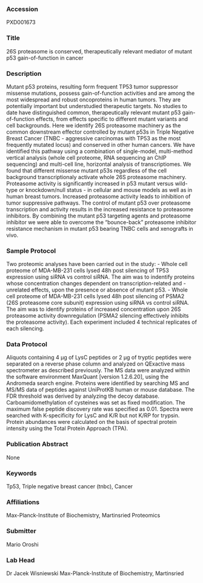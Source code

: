 ### Accession
PXD001673

### Title
26S proteasome is conserved, therapeutically relevant mediator of mutant p53 gain-of-function in cancer

### Description
Mutant p53 proteins, resulting form frequent TP53 tumor suppressor missense mutations, possess gain-of-function activities and are among the most widespread and robust oncoproteins in human tumors. They are potentially important but understudied therapeutic targets. No studies to date have distinguished common, therapeutically relevant mutant p53 gain-of-function effects, from effects specific to different mutant variants and cell backgrounds. Here we identify 26S proteasome machinery as the common downstream effector controlled by mutant p53s in Triple Negative Breast Cancer (TNBC - aggressive carcinomas with TP53 as the most frequently mutated locus) and conserved in other human cancers. We have identified this pathway using a combination of single-model, multi-method vertical analysis (whole cell proteome, RNA sequencing an ChIP sequencing) and multi-cell line, horizontal analysis of transcriptiomes. We found that different missense mutant p53s regardless of the cell background transcriptionaly activate whole 26S proteasome machinery. Proteasome activity is significantly increased in p53 mutant versus wild-type or knockdown/null status - in cellular and mouse models as well as in human breast tumors. Increased proteasome activity leads to inhibition of tumor suppressive pathways. The control of mutant p53 over proteasome transcription and activity results in the increased resistance to proteasome inhibitors. By combining the mutant p53 targeting agents and proteasome inhibitor we were able to overcome the “bounce-back” proteasome inhibitor resistance mechanism in mutant p53 bearing TNBC cells and xenografts in vivo.

### Sample Protocol
Two proteomic analyses have been carried out in the study:   - Whole cell proteome of MDA-MB-231 cells lysed 48h post silencing of TP53 expression using siRNA vs control siRNA. The aim was to indentify proteins whose concentration changes dependent on transcription-related and -unrelated effects, upon the presence or absence of mutant p53.  - Whole cell proteome of MDA-MB-231 cells lysed 48h post silencing of PSMA2 (26S proteasome core subunit) expression using siRNA vs control siRNA. The aim was to identify proteins of increased concentration upon 26S proteasome activity downregulation (PSMA2 silencing effectively inhibits the proteasome activity).   Each experiment included 4 technical replicates of each silencing.

### Data Protocol
Aliquots containing 4 µg of LysC peptides or 2 µg of tryptic peptides were separated on a reverse phase column and analyzed on QExactive mass spectrometer as described previously. The MS data were analyzed within the software environment MaxQuant [version 1.2.6.20], using the Andromeda search engine. Proteins were identified by searching MS and MS/MS data of peptides against UniProtKB human or mouse database. The FDR threshold was derived by analyzing the decoy database. Carboamidomethylation of cysteines was set as fixed modification. The maximum false peptide discovery rate was specified as 0.01. Spectra were searched with K-specificity for LysC and K/R but not K/RP for trypsin. Protein abundances were calculated on the basis of spectral protein intensity using the Total Protein Approach (TPA).

### Publication Abstract
None

### Keywords
Tp53, Triple negative breast cancer (tnbc), Cancer

### Affiliations
Max-Planck-Institute of Biochemistry, Martinsried
Proteomics

### Submitter
Mario Oroshi

### Lab Head
Dr Jacek Wisniewski
Max-Planck-Institute of Biochemistry, Martinsried


